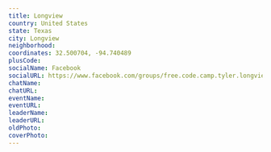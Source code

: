 ```yaml
---
title: Longview
country: United States
state: Texas
city: Longview
neighborhood: 
coordinates: 32.500704, -94.740489
plusCode:
socialName: Facebook
socialURL: https://www.facebook.com/groups/free.code.camp.tyler.longview.texas
chatName:
chatURL:
eventName:
eventURL:
leaderName:
leaderURL:
oldPhoto: 
coverPhoto:
---
```

